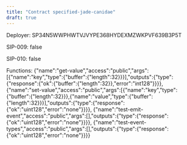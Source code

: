 ```yaml
---
title: "Contract specified-jade-canidae"
draft: true
---
```

Deployer: SP34N5WWPHWTVJVYPE368HYDEXMZWKPVF639B3P5T

SIP-009: false

SIP-010: false

Functions:
{"name":"get-value","access":"public","args":[{"name":"key","type":{"buffer":{"length":32}}}],"outputs":{"type":{"response":{"ok":{"buffer":{"length":32}},"error":"int128"}}}}, {"name":"set-value","access":"public","args":[{"name":"key","type":{"buffer":{"length":32}}},{"name":"value","type":{"buffer":{"length":32}}}],"outputs":{"type":{"response":{"ok":"uint128","error":"none"}}}}, {"name":"test-emit-event","access":"public","args":[],"outputs":{"type":{"response":{"ok":"uint128","error":"none"}}}}, {"name":"test-event-types","access":"public","args":[],"outputs":{"type":{"response":{"ok":"uint128","error":"none"}}}}
